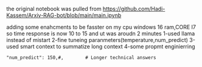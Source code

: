 
the original notebook  was pulled from https://github.com/Hadi-Kassem/Arxiv-RAG-bot/blob/main/main.ipynb

adding some enahcments to be fasster on my cpu windows 16 ram,CORE I7 so time response is  now 10 to 15 and ut was aroudn 2 minutes
1-used llama instead of mistart
2-fine tuneing paranmeters(temperature,num_predict)
3-used smart context to summatize long context
4-some propmt enginierring


    "num_predict": 150,#,        # Longer technical answers
